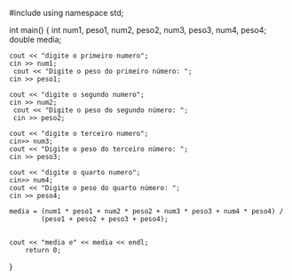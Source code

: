 #include <iostream>
using namespace std;


int main() {
  int num1, peso1, num2, peso2, num3, peso3, num4, peso4;
    double media;
    
    cout << "digite o primeiro numero";
    cin >> num1;
     cout << "Digite o peso do primeiro número: ";
    cin >> peso1;
    
    cout << "digite o segundo numero";
    cin >> num2;
     cout << "Digite o peso do segundo número: ";
     cin >> peso2;
     
    cout << "digite o terceiro numero";
    cin>> num3;
    cout << "Digite o peso do terceiro número: ";
    cin >> peso3;
    
    cout << "digite o quarto numero"; 
    cin>> num4;
    cout << "Digite o peso do quarto número: ";
    cin >> peso4;
    
    media = (num1 * peso1 + num2 * peso2 + num3 * peso3 + num4 * peso4) /
            (peso1 + peso2 + peso3 + peso4);

    
    cout << "media e" << media << endl;
        return 0;
}

